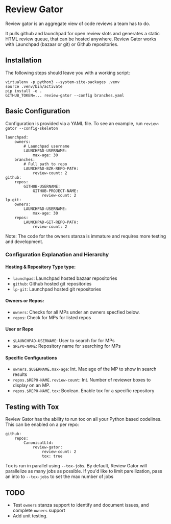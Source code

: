 Review Gator
=============

Review gator is an aggregate view of code reviews a team has to do.

It pulls github and launchpad for open review slots and generates a static HTML
review queue, that can be hosted anywhere. Review Gator works with Launchpad 
(bazaar or git) or Github repositories.

Installation
------------

The following steps should leave you with a working script:

```
virtualenv -p python3 --system-site-packages .venv
source .venv/bin/activate
pip install -e .
GITHUB_TOKEN=... review-gator --config branches.yaml
```

Basic Configuration
-------------------

Configuration is provided via a YAML file. To see an example, run 
`review-gator --config-skeleton`

```
launchpad:
    owners:
        # Launchpad username
        LAUNCHPAD-USERNAME:
            max-age: 30
    branches:
        # Full path to repo
        LAUNCHPAD-BZR-REPO-PATH:
            review-count: 2
github:
    repos:
        GITHUB-USERNAME:
            GITHUB-PROJECT-NAME:
                review-count: 2
lp-git:
    owners:
        LAUNCHPAD-USERNAME:
            max-age: 30
    repos:
        LAUNCHPAD-GIT-REPO-PATH:
            review-count: 2
```

Note: The code for the owners stanza is immature and requires more testing and
development. 

### Configuration Explanation and Hierarchy

#### Hosting & Repository Type type:
    
* `launchpad`: Launchpad hosted bazaar repositories
* `github`: Github hosted git repositories
* `lp-git`: Launchpad hosted git repositories

#### Owners or Repos:

* `owners`: Checks for all MPs under an owners specfied below.
* `repos`: Check for MPs for listed repos

#### User or Repo

* `$LAUNCHPAD-USERNAME`: User to search for for MPs
* `$REPO-NAME`: Repository name for searching for MPs

#### Specific Configurations
* `owners.$USERNAME.max-age`: Int. Max age of the MP to show in search results
* `repos.$REPO-NAME.review-count`: Int. Number of reviewer boxes to display on an MP.
* `repos.$REPO-NAME.tox`: Boolean. Enable tox for a specific repository

Testing with Tox
------------

Review Gator has the ability to run tox on all your Python based codelines.
This can be enabled on a per repo:

```
github:
    repos:
        CanonicalLtd:
            review-gator:
                review-count: 2
                tox: true
```

Tox is run in parallel using `--tox-jobs`. By default, Review Gator will parallelize 
as many jobs as possible. If you'd like to limit parellization, pass an into to `--tox-jobs` 
to set the max number of jobs

TODO
-----

* Test `owners` stanza support to identify and document issues, and 
  complete `owners` support
* Add unit testing.